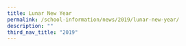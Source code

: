 ```yaml
---
title: Lunar New Year
permalink: /school-information/news/2019/lunar-new-year/
description: ""
third_nav_title: "2019"
---
```





